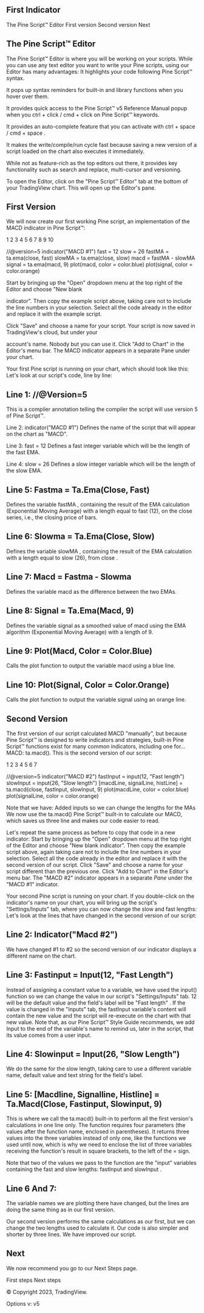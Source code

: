 
## First Indicator

The Pine Script™ Editor First version Second version Next

## The Pine Script™ Editor

The Pine Script™ Editor is where you will be working on your scripts. While you can use any text editor you want to write your Pine scripts, using our Editor has many advantages:
It highlights your code following Pine Script™ syntax.

It pops up syntax reminders for built-in and library functions when you hover over them.

It provides quick access to the Pine Script™ v5 Reference Manual popup when you ctrl  + click  / cmd  +
click  on Pine Script™ keywords.

It provides an auto-complete feature that you can activate with ctrl  + space  / cmd  + space .

It makes the write/compile/run cycle fast because saving a new version of a script loaded on the chart also executes it immediately.

While not as feature-rich as the top editors out there, it provides key functionality such as search and replace, multi-cursor and versioning.

To open the Editor, click on the "Pine Script™ Editor" tab at the bottom of your TradingView chart. This will open up the Editor's pane.

## First Version

We will now create our first working Pine script, an implementation of the MACD indicator in Pine Script™:

 1
 2
 3
 4
 5
 6
 7
 8
 9
10

//@version=5
indicator("MACD #1")
fast = 12
slow = 26
fastMA = ta.ema(close, fast)
slowMA = ta.ema(close, slow)
macd = fastMA - slowMA
signal = ta.ema(macd, 9)
plot(macd, color = color.blue)
plot(signal, color = color.orange)

Start by bringing up the "Open" dropdown menu at the top right of the Editor and choose "New blank

indicator".
Then copy the example script above, taking care not to include the line numbers in your selection.
Select all the code already in the editor and replace it with the example script.

Click "Save" and choose a name for your script. Your script is now saved in TradingView's cloud, but under your

account's name. Nobody but you can use it.
Click "Add to Chart" in the Editor's menu bar. The MACD indicator appears in a separate Pane under your chart.

Your first Pine script is running on your chart, which should look like this:
Let's look at our script's code, line by line:

## Line 1: //@Version=5

This is a compiler annotation telling the compiler the script will use version 5 of Pine Script™.

Line 2: indicator("MACD #1")
Defines the name of the script that will appear on the chart as "MACD".

Line 3: fast = 12
Defines a fast  integer variable which will be the length of the fast EMA.

Line 4: slow = 26
Defines a slow  integer variable which will be the length of the slow EMA.

## Line 5: Fastma = Ta.Ema(Close, Fast)

Defines the variable fastMA , containing the result of the EMA calculation (Exponential Moving Average) with a length equal to fast  (12), on the close  series, i.e., the closing price of bars.

## Line 6: Slowma = Ta.Ema(Close, Slow)

Defines the variable slowMA , containing the result of the EMA calculation with a length equal to slow  (26), from close .

## Line 7: Macd = Fastma - Slowma

Defines the variable macd  as the difference between the two EMAs.

## Line 8: Signal = Ta.Ema(Macd, 9)

Defines the variable signal  as a smoothed value of macd  using the EMA algorithm (Exponential Moving Average) with a length of 9.

## Line 9: Plot(Macd, Color = Color.Blue)

Calls the plot  function to output the variable macd  using a blue line.

## Line 10: Plot(Signal, Color = Color.Orange)

Calls the plot  function to output the variable signal  using an orange line.

## Second Version

The first version of our script calculated MACD "manually", but because Pine Script™ is designed to write indicators and strategies, built-in Pine Script™ functions exist for many common indicators, including one for… MACD: ta.macd(). This is the second version of our script:

1 2 3 4 5 6 7

//@version=5
indicator("MACD #2")
fastInput = input(12, "Fast length")
slowInput = input(26, "Slow length")
[macdLine, signalLine, histLine] = ta.macd(close, fastInput, slowInput, 9)
plot(macdLine, color = color.blue)
plot(signalLine, color = color.orange)

Note that we have:
Added inputs so we can change the lengths for the MAs We now use the ta.macd() Pine Script™ built-in to calculate our MACD, which saves us three line and makes our code easier to read.

Let's repeat the same process as before to copy that code in a new indicator:
Start by bringing up the "Open" dropdown menu at the top right of the Editor and choose "New blank indicator". Then copy the example script above, again taking care not to include the line numbers in your selection. Select all the code already in the editor and replace it with the second version of our script. Click "Save" and choose a name for your script different than the previous one. Click "Add to Chart" in the Editor's menu bar. The "MACD #2" indicator appears in a separate *Pane* under the "MACD #1" indicator.

Your second Pine script is running on your chart. If you double-click on the indicator's name on your chart, you will bring up the script's "Settings/Inputs" tab, where you can now change the slow and fast lengths:
Let's look at the lines that have changed in the second version of our script:

## Line 2: Indicator("Macd #2")

We have changed #1  to #2  so the second version of our indicator displays a different name on the chart.

## Line 3: Fastinput = Input(12, "Fast Length")

Instead of assigning a constant value to a variable, we have used the input() function so we can change the value in our script's "Settings/Inputs" tab. 12  will be the default value and the field's label will be "Fast length" . If the value is changed in the "Inputs" tab, the fastInput  variable's content will contain the new value and the script will re-execute on the chart with that new value. Note that, as our Pine Script™ Style Guide recommends, we add Input  to the end of the variable's name to remind us, later in the script, that its value comes from a user input.

## Line 4: Slowinput = Input(26, "Slow Length")

We do the same for the slow length, taking care to use a different variable name, default value and text string for the field's label.

## Line 5: [Macdline, Signalline, Histline] = Ta.Macd(Close, Fastinput, Slowinput, 9)

This is where we call the ta.macd() built-in to perform all the first version's calculations in one line only. The function requires four parameters (the values after the function name, enclosed in parentheses). It returns three values into the three variables instead of only one, like the functions we used until now, which is why we need to enclose the list of three variables receiving the function's result in square brackets, to the left of the =  sign.

Note that two of the values we pass to the function are the "input" variables containing the fast and slow lengths:
fastInput  and slowInput .

## Line 6 And 7:

The variable names we are plotting there have changed, but the lines are doing the same thing as in our first version.

Our second version performs the same calculations as our first, but we can change the two lengths used to calculate it. Our code is also simpler and shorter by three lines. We have improved our script.

## Next

We now recommend you go to our Next Steps page.

First steps
Next steps

© Copyright 2023, TradingView.

Options
v: v5
